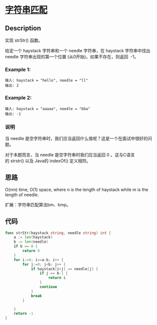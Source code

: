 # [字符串匹配](https://leetcode-cn.com/problems/implement-strstr/)

## Description

实现 strStr() 函数。

给定一个 haystack 字符串和一个 needle 字符串，在 haystack 字符串中找出 needle 字符串出现的第一个位置 (从0开始)。如果不存在，则返回  -1。

### Example 1:

````
输入: haystack = "hello", needle = "ll"
输出: 2
````

### Example 2:

````
输入: haystack = "aaaaa", needle = "bba"
输出: -1
````

### 说明

当 needle 是空字符串时，我们应当返回什么值呢？这是一个在面试中很好的问题。

对于本题而言，当 needle 是空字符串时我们应当返回 0 。这与C语言的 strstr() 以及 Java的 indexOf() 定义相符。

## 思路

O(nm) time, O(1) space, where n is the length of haystack while m is the length of needle.

扩展：字符串匹配算法bm、kmp。

## 代码
```` Go
func strStr(haystack string, needle string) int {
    a := len(haystack)
    b := len(needle)
    if b == 0 {
        return 0
    }
    for i:=0; i<=a-b; i++ {
        for j:=0; j<b; j++ {
            if haystack[i+j] == needle[j] {
                if j == b-1 {
                    return i
                }
                continue
            } 
            break
        }

    }
    return -1
}
````